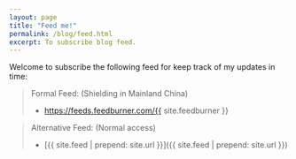 ```yaml
---
layout: page
title: "Feed me!"
permalink: /blog/feed.html
excerpt: To subscribe blog feed.
---
```


Welcome to subscribe the following feed for keep track of my updates in time:

> Formal Feed: (Shielding in Mainland China)
> * <a href="https://feeds.feedburner.com/{{ site.feedburner }}" target="_blank">https://feeds.feedburner.com/{{ site.feedburner }}</a><br>

> Alternative Feed: (Normal access)
> * [{{ site.feed | prepend: site.url }}]({{ site.feed | prepend: site.url }})
